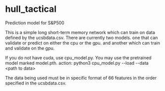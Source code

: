 # hull_tactical
Prediction model for S&amp;P500 

This is a simple long short-term memory network which can train on data defined by the ucsbdata.csv. 
There are currently two models. one that can validate or predict on either the cpu or the gpu. and another which can train and validate on the gpu. 

If you do not have cuda, use cpu_model.py. You may use the pretrained model marked model.pth.
action: python3 cpu_model.py --load --data \<path to data\> 

The data being used must be in specific format of 66 features in the order specified in the ucsbdata.csv. 
